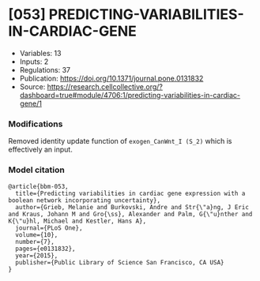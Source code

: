 # \[053\] PREDICTING-VARIABILITIES-IN-CARDIAC-GENE

 - Variables: 13
 - Inputs: 2
 - Regulations: 37
 - Publication: https://doi.org/10.1371/journal.pone.0131832
 - Source: https://research.cellcollective.org/?dashboard=true#module/4706:1/predicting-variabilities-in-cardiac-gene/1


### Modifications

Removed identity update function of `exogen_CanWnt_I (S_2)` which is effectively an input.

### Model citation

```
@article{bbm-053,
  title={Predicting variabilities in cardiac gene expression with a boolean network incorporating uncertainty},
  author={Grieb, Melanie and Burkovski, Andre and Str{\"a}ng, J Eric and Kraus, Johann M and Gro{\ss}, Alexander and Palm, G{\"u}nther and K{\"u}hl, Michael and Kestler, Hans A},
  journal={PLoS One},
  volume={10},
  number={7},
  pages={e0131832},
  year={2015},
  publisher={Public Library of Science San Francisco, CA USA}
}
```

